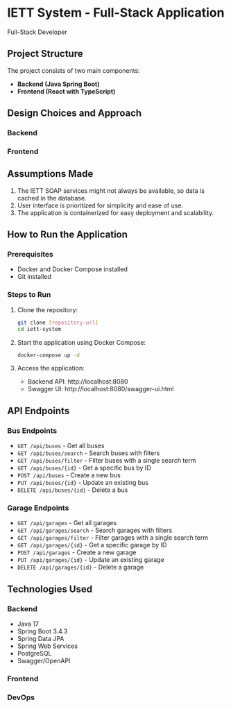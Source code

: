 # IETT System - Full-Stack Application

Full-Stack Developer

## Project Structure

The project consists of two main components:

- **Backend (Java Spring Boot)**
- **Frontend (React with TypeScript)**

## Design Choices and Approach

### Backend


### Frontend


## Assumptions Made

1. The IETT SOAP services might not always be available, so data is cached in the database.
2. User interface is prioritized for simplicity and ease of use.
3. The application is containerized for easy deployment and scalability.

## How to Run the Application

### Prerequisites

- Docker and Docker Compose installed
- Git installed

### Steps to Run

1. Clone the repository:
   ```bash
   git clone [repository-url]
   cd iett-system
   ```

2. Start the application using Docker Compose:
   ```bash
   docker-compose up -d
   ```

3. Access the application:
 
   - Backend API: http://localhost:8080
   - Swagger UI: http://localhost:8080/swagger-ui.html

## API Endpoints

### Bus Endpoints

- `GET /api/buses` - Get all buses
- `GET /api/buses/search` - Search buses with filters
- `GET /api/buses/filter` - Filter buses with a single search term
- `GET /api/buses/{id}` - Get a specific bus by ID
- `POST /api/buses` - Create a new bus
- `PUT /api/buses/{id}` - Update an existing bus
- `DELETE /api/buses/{id}` - Delete a bus

### Garage Endpoints

- `GET /api/garages` - Get all garages
- `GET /api/garages/search` - Search garages with filters
- `GET /api/garages/filter` - Filter garages with a single search term
- `GET /api/garages/{id}` - Get a specific garage by ID
- `POST /api/garages` - Create a new garage
- `PUT /api/garages/{id}` - Update an existing garage
- `DELETE /api/garages/{id}` - Delete a garage

## Technologies Used

### Backend

- Java 17
- Spring Boot 3.4.3
- Spring Data JPA
- Spring Web Services
- PostgreSQL
- Swagger/OpenAPI

### Frontend


### DevOps
